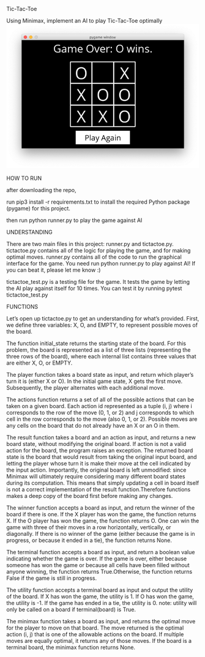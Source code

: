 Tic-Tac-Toe

Using Minimax, implement an AI to play Tic-Tac-Toe optimally 
![Screenshot](./tictactoe/tictactoe.png)

HOW TO RUN

after downloading the repo,

run pip3 install -r requirements.txt to install the required Python package (pygame) for this project.

then run python runner.py to play the game against AI

UNDERSTANDING

There are two main files in this project: runner.py and tictactoe.py. tictactoe.py contains all of the logic for playing the game, and for making optimal moves. runner.py contains all of the code to run the graphical interface for the game. You need run python runner.py to play against AI! If you can beat it, please let me know :)

tictactoe_test.py is a testing file for the game.
It tests the game by letting the AI play against itself for 10 times. You can test it by running pytest tictactoe_test.py

FUNCTIONS

Let’s open up tictactoe.py to get an understanding for what’s provided. First, we define three variables: X, O, and EMPTY, to represent possible moves of the board.

The function initial_state returns the starting state of the board. For this problem, the board is represented as a list of three lists (representing the three rows of the board), where each internal list contains three values that are either X, O, or EMPTY.

The player function takes a board state as input, and return which player’s turn it is (either X or O). In the initial game state, X gets the first move. Subsequently, the player alternates with each additional move.

The actions function returns a set of all of the possible actions that can be taken on a given board. Each action id represented as a tuple (i, j) where i corresponds to the row of the move (0, 1, or 2) and j corresponds to which cell in the row corresponds to the move (also 0, 1, or 2). Possible moves are any cells on the board that do not already have an X or an O in them.

The result function takes a board and an action as input, and returns a new board state, without modifying the original board. If action is not a valid action for the board, the program raises an exception. The returned board state is the board that would result from taking the original input board, and letting the player whose turn it is make their move at the cell indicated by the input action. Importantly, the original board is left unmodified: since Minimax will ultimately require considering many different board states during its computation. This means that simply updating a cell in board itself is not a correct implementation of the result function.Therefore functions makes a deep copy of the board first before making any changes.

The winner function accepts a board as input, and return the winner of the board if there is one. If the X player has won the game, the function returns X. If the O player has won the game, the function returns O. One can win the game with three of their moves in a row horizontally, vertically, or diagonally. If there is no winner of the game (either because the game is in progress, or because it ended in a tie), the function returns None.

The terminal function accepts a board as input, and return a boolean value indicating whether the game is over. If the game is over, either because someone has won the game or because all cells have been filled without anyone winning, the function returns True.Otherwise, the function returns False if the game is still in progress.

The utility function accepts a terminal board as input and output the utility of the board. If X has won the game, the utility is 1. If O has won the game, the utility is -1. If the game has ended in a tie, the utility is 0. note: utility will only be called on a board if terminal(board) is True.

The minimax function takes a board as input, and returns the optimal move for the player to move on that board. The move returned is the optimal action (i, j) that is one of the allowable actions on the board. If multiple moves are equally optimal, it returns any of those moves. If the board is a terminal board, the minimax function returns None.
